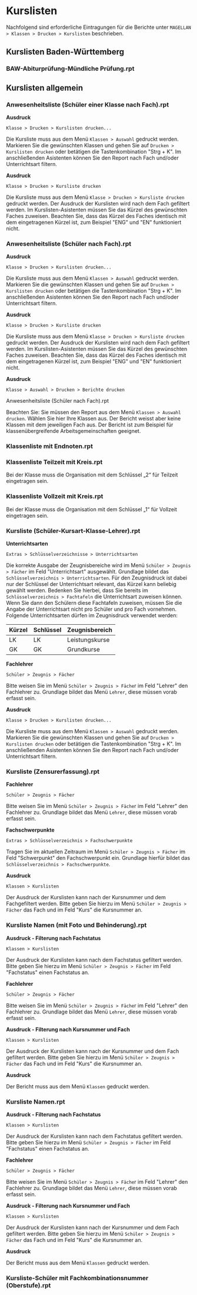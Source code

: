 # Kurslisten

Nachfolgend sind erforderliche Eintragungen für die Berichte unter `MAGELLAN > Klassen > Drucken > Kurslisten` beschrieben.

## Kurslisten Baden-Württemberg

### BAW-Abiturprüfung-Mündliche Prüfung.rpt

## Kurslisten allgemein

### Anwesenheitsliste (Schüler einer Klasse nach Fach).rpt

**Ausdruck**

`Klasse > Drucken > Kurslisten drucken...`

Die Kursliste muss aus dem Menü `Klassen > Auswahl` gedruckt werden. Markieren Sie die gewünschten Klassen und gehen Sie auf `Drucken > Kurslisten drucken` oder betätigen die Tastenkombination "Strg + K". Im anschließenden Asistenten können Sie den Report nach Fach und/oder Unterrichtsart filtern.

**Ausdruck**

`Klasse > Drucken > Kursliste drucken`

Die Kursliste muss aus dem Menü `Klasse > Drucken > Kursliste drucken` gedruckt werden. Der Ausdruck der Kurslisten wird nach dem Fach gefiltert werden. Im Kurslisten-Asistenten müssen Sie das Kürzel des gewünschten Faches zuweisen. Beachten Sie, dass das Kürzel des Faches identisch mit dem eingetragenen Kürzel ist, zum Beispiel "ENG" und "EN" funktioniert nicht.

### Anwesenheitsliste (Schüler nach Fach).rpt

**Ausdruck**

`Klasse > Drucken > Kurslisten drucken...`

Die Kursliste muss aus dem Menü `Klassen > Auswahl` gedruckt werden. Markieren Sie die gewünschten Klassen und gehen Sie auf `Drucken > Kurslisten drucken` oder betätigen die Tastenkombination "Strg + K". Im anschließenden Asistenten können Sie den Report nach Fach und/oder Unterrichtsart filtern.

**Ausdruck**

`Klasse > Drucken > Kursliste drucken`

Die Kursliste muss aus dem Menü `Klasse > Drucken > Kursliste drucken` gedruckt werden. Der Ausdruck der Kurslisten wird nach dem Fach gefiltert werden. Im Kurslisten-Asistenten müssen Sie das Kürzel des gewünschten Faches zuweisen. Beachten Sie, dass das Kürzel des Faches identisch mit dem eingetragenen Kürzel ist, zum Beispiel "ENG" und "EN" funktioniert nicht.

**Ausdruck** 

`Klasse > Auswahl > Drucken > Berichte drucken`

Anwesenheitsliste (Schüler nach Fach).rpt

Beachten Sie: Sie müssen den Report aus dem Menü `Klassen > Auswahl drucken`. Wählen Sie hier Ihre Klassen aus. Der Bericht weisst aber keine Klassen mit dem jeweiligen Fach aus. Der Bericht ist zum Beispiel für klassenübergreifende Arbeitsgemeinschaften geeignet.

### Klassenliste mit Endnoten.rpt

### Klassenliste Teilzeit mit Kreis.rpt

Bei der Klasse muss die Organisation mit dem Schlüssel „2“ für Teilzeit eingetragen sein.

### Klassenliste Vollzeit mit Kreis.rpt

Bei der Klasse muss die Organisation mit dem Schlüssel „1“ für Vollzeit eingetragen sein.

### Kursliste (Schüler-Kursart-Klasse-Lehrer).rpt

**Unterrichtsarten**

`Extras > Schlüsselverzeichnisse > Unterrichtsarten`

Die korrekte Ausgabe der Zeugnisbereiche wird im Menü `Schüler > Zeugnis > Fächer` im Feld "Unterrichtsart" ausgewählt. Grundlage bildet das `Schlüsselverzeichnis > Unterrichtsarten`. Für den Zeugnisdruck ist dabei nur der Schlüssel der Unterrichtsart relevant, das Kürzel kann beliebig gewählt werden. Bedenken Sie hierbei, dass Sie bereits im `Schlüsselverzeichnis > Fachtafeln` die Unterrichtsart zuweisen können. Wenn Sie dann den Schülern diese Fachtafeln zuweisen, müssen Sie die Angabe der Unterrichtsart nicht pro Schüler und pro Fach vornehmen.
Folgende Unterrichtsarten dürfen im Zeugnisdruck verwendet werden:

Kürzel | Schlüssel | Zeugnisbereich
--|--|--
LK | LK | Leistungskurse
GK | GK | Grundkurse

**Fachlehrer**

`Schüler > Zeugnis > Fächer`

Bitte weisen Sie im Menü `Schüler > Zeugnis > Fäche`r im Feld "Lehrer" den Fachlehrer zu. Grundlage bildet das Menü `Lehrer`, diese müssen vorab erfasst sein.

**Ausdruck**

`Klasse > Drucken > Kurslisten drucken...`

Die Kursliste muss aus dem Menü `Klassen > Auswahl` gedruckt werden. Markieren Sie die gewünschten Klassen und gehen Sie auf `Drucken > Kurslisten drucken` oder betätigen die Tastenkombination "Strg + K". Im anschließenden Asistenten können Sie den Report nach Fach und/oder Unterrichtsart filtern.

### Kursliste (Zensurerfassung).rpt

**Fachlehrer**

`Schüler > Zeugnis > Fächer`

Bitte weisen Sie im Menü `Schüler > Zeugnis > Fäche`r im Feld "Lehrer" den Fachlehrer zu. Grundlage bildet das Menü `Lehrer`, diese müssen vorab erfasst sein.

**Fachschwerpunkte**

`Extras > Schlüsselverzeichnis > Fachschwerpunkte`

Tragen Sie im aktuellen Zeitraum im Menü `Schüler > Zeugnis > Fächer` im Feld "Schwerpunkt" den Fachschwerpunkt ein. Grundlage hierfür bildet das `Schlüsselverzeichnis > Fachschwerpunkte`.

**Ausdruck**

`Klassen > Kurslisten`

Der Ausdruck der Kurslisten kann nach der Kursnummer und dem Fachgefiltert werden. Bitte geben Sie hierzu im Menü `Schüler > Zeugnis > Fächer` das Fach und im Feld "Kurs" die Kursnummer an.

### Kursliste Namen (mit Foto und Behinderung).rpt

**Ausdruck - Filterung nach Fachstatus**

`Klassen > Kurslisten`

Der Ausdruck der Kurslisten kann nach dem Fachstatus gefiltert werden. Bitte geben Sie hierzu im Menü `Schüler > Zeugnis > Fächer` im Feld "Fachstatus" einen Fachstatus an.

**Fachlehrer**

`Schüler > Zeugnis > Fächer`

Bitte weisen Sie im Menü `Schüler > Zeugnis > Fäche`r im Feld "Lehrer" den Fachlehrer zu. Grundlage bildet das Menü `Lehrer`, diese müssen vorab erfasst sein.

**Ausdruck - Filterung nach Kursnummer und Fach**

`Klassen > Kurslisten`

Der Ausdruck der Kurslisten kann nach der Kursnummer und dem Fach gefiltert werden. Bitte geben Sie hierzu im Menü `Schüler > Zeugnis > Fächer` das Fach und im Feld "Kurs" die Kursnummer an.

**Ausdruck**

Der Bericht muss aus dem Menü `Klassen` gedruckt werden.

### Kursliste Namen.rpt

**Ausdruck - Filterung nach Fachstatus**

`Klassen > Kurslisten`

Der Ausdruck der Kurslisten kann nach dem Fachstatus gefiltert werden. Bitte geben Sie hierzu im Menü `Schüler > Zeugnis > Fächer` im Feld "Fachstatus" einen Fachstatus an.

**Fachlehrer**

`Schüler > Zeugnis > Fächer`

Bitte weisen Sie im Menü `Schüler > Zeugnis > Fäche`r im Feld "Lehrer" den Fachlehrer zu. Grundlage bildet das Menü `Lehrer`, diese müssen vorab erfasst sein.

**Ausdruck - Filterung nach Kursnummer und Fach**

`Klassen > Kurslisten`

Der Ausdruck der Kurslisten kann nach der Kursnummer und dem Fach gefiltert werden. Bitte geben Sie hierzu im Menü `Schüler > Zeugnis > Fächer` das Fach und im Feld "Kurs" die Kursnummer an.

**Ausdruck**

Der Bericht muss aus dem Menü `Klassen` gedruckt werden.

### Kursliste-Schüler mit Fachkombinationsnummer (Oberstufe).rpt

